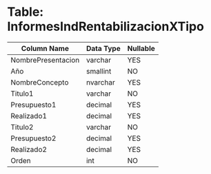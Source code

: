 # Table: InformesIndRentabilizacionXTipo

| Column Name | Data Type | Nullable |
|-------------|-----------|----------|
| NombrePresentacion | varchar | YES |
| Año | smallint | NO |
| NombreConcepto | nvarchar | YES |
| Titulo1 | varchar | NO |
| Presupuesto1 | decimal | YES |
| Realizado1 | decimal | YES |
| Titulo2 | varchar | NO |
| Presupuesto2 | decimal | YES |
| Realizado2 | decimal | YES |
| Orden | int | NO |
